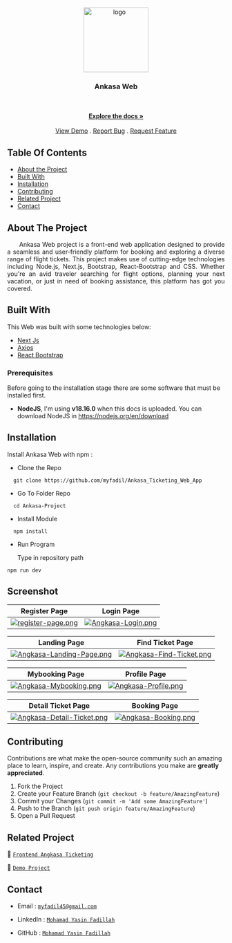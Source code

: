 <br/>
<p align="center">
  <a href="https://github.com/aliffath/Angkasa-Web-App">
    <img height="150" src="https://i.ibb.co/WFZVxPb/arkasa-logo.png" alt="logo" />
  </a>

  <h3 align="center">Ankasa Web</h3>

  <p align="center">
    <br/>
    <br/>
    <a href="https://github.com/myfadil/Ankasa_Ticketing_Web_App"><strong>Explore the docs »</strong></a>
    <br/>
    <br/>
    <a href="https://ankasa-orcin.vercel.app/">View Demo</a>
    .
    <a href="https://github.com/myfadil/Ankasa_Ticketing_Web_App/issues">Report Bug</a>
    .
    <a href="https://github.com/myfadil/Ankasa_Ticketing_Web_App/issues">Request Feature</a>
  </p>
</p>

## Table Of Contents

- [About the Project](#about-the-project)
- [Built With](#built-with)
- [Installation](#installation)
- [Contributing](#contributing)
- [Related Project](#related-project)
- [Contact](#contact)

## About The Project

<p align="justify">
&nbsp;&nbsp;&nbsp;&nbsp;&nbsp;&nbsp;Ankasa Web project is a front-end web application designed to provide a seamless and user-friendly platform for booking and exploring a diverse range of flight tickets. This project makes use of cutting-edge technologies including Node.js, Next.js, Bootstrap, React-Bootstrap and CSS. Whether you're an avid traveler searching for flight options, planning your next vacation, or just in need of booking assistance, this platform has got you covered.</p>

## Built With

This Web was built with some technologies below:

- [Next Js](https://nextjs.org/)
- [Axios](https://www.npmjs.com/package/axios)
- [React Bootstrap](https://www.npmjs.com/package/react-bootstrap)

### Prerequisites

Before going to the installation stage there are some software that must be installed first.

- **NodeJS**, I'm using **v18.16.0** when this docs is uploaded. You can download NodeJS in https://nodejs.org/en/download

## Installation

Install Ankasa Web with npm :

- Clone the Repo

```
  git clone https://github.com/myfadil/Ankasa_Ticketing_Web_App
```

- Go To Folder Repo

```
  cd Ankasa-Project
```

- Install Module

```
  npm install
```

- Run Program

  Type in repository path

```
npm run dev
```

## Screenshot

| Register Page                                                                                                                  | Login Page                                                                                           |
| ------------------------------------------------------------------------------------------------------------------------------ | ---------------------------------------------------------------------------------------------------- |
| [![register-page.png](https://i.postimg.cc/h4Xb5wvc/register-page.png)](https://postimg.cc/HjCyJ6bh) | [![Angkasa-Login.png](https://i.postimg.cc/V6hXVCr2/Angkasa-Login.png)](https://postimg.cc/bDQGGdRR) |

|                                                    Landing Page                                                    |                                                 Find Ticket Page                                                 |
| :----------------------------------------------------------------------------------------------------------------: | :--------------------------------------------------------------------------------------------------------------: |
| [![Angkasa-Landing-Page.png](https://i.postimg.cc/YqDf4TCt/Angkasa-Landing-Page.png)](https://postimg.cc/dLdTpHCf) | [![Angkasa-Find-Ticket.png](https://i.postimg.cc/HnzG4dPZ/Angkasa-Find-Ticket.png)](https://postimg.cc/D4SY7khL) |

|                                                Mybooking Page                                                |                                               Profile Page                                               |
| :----------------------------------------------------------------------------------------------------------: | :------------------------------------------------------------------------------------------------------: |
| [![Angkasa-Mybooking.png](https://i.postimg.cc/W3xNdMHN/Angkasa-Mybooking.png)](https://postimg.cc/Q9kGPWDw) | [![Angkasa-Profile.png](https://i.postimg.cc/JzR1H7Pk/Angkasa-Profile.png)](https://postimg.cc/zVPm9Nmz) |

|                                                  Detail Ticket Page                                                  |                                               Booking Page                                               |
| :------------------------------------------------------------------------------------------------------------------: | :------------------------------------------------------------------------------------------------------: |
| [![Angkasa-Detail-Ticket.png](https://i.postimg.cc/t4rH13sK/Angkasa-Detail-Ticket.png)](https://postimg.cc/CRf2XfH7) | [![Angkasa-Booking.png](https://i.postimg.cc/bNpX3CkX/Angkasa-Booking.png)](https://postimg.cc/9z8NfBL1) |

## Contributing

Contributions are what make the open-source community such an amazing place to learn, inspire, and create. Any contributions you make are **greatly appreciated**.

1. Fork the Project
2. Create your Feature Branch (`git checkout -b feature/AmazingFeature`)
3. Commit your Changes (`git commit -m 'Add some AmazingFeature'`)
4. Push to the Branch (`git push origin feature/AmazingFeature`)
5. Open a Pull Request

## Related Project

:rocket: [`Frontend Angkasa Ticketing`](https://github.com/myfadil/Ankasa_Ticketing_Web_App)

:rocket: [`Demo Project`](https://ankasa-orcin.vercel.app/)

## Contact

- Email : [`myfadil45@gmail.com`](mailto:myfadil45@gmail.com)

- LinkedIn : [`Mohamad Yasin Fadillah`](https://www.linkedin.com/in/myfadillah/)

- GitHub : [`Mohamad Yasin Fadillah`](https://github.com/myfadil)